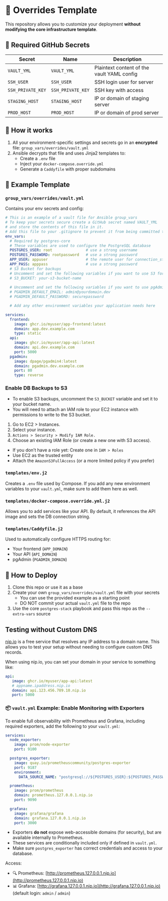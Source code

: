 # 🧩 Overrides Template

This repository allows you to customize your deployment **without modifying the core infrastructure template**.


## 🔑 Required GitHub Secrets

| Secret | Name	| Description|
|--------|--------|------------|
| `VAULT_YML` | `VAULT_YML` | Plaintext content of the vault YAML config |
| `SSH_USER` | `SSH_USER` | SSH login user for server |
| `SSH_PRIVATE_KEY` | `SSH_PRIVATE_KEY` | SSH key with access
| `STAGING_HOST` | `STAGING_HOST` | IP or domain of staging server |
| `PROD_HOST` | `PROD_HOST` | IP or domain of prod server |


## 🔧 How it works

1. All your environment-specific settings and secrets go in an **encrypted** file: `group_vars/overrides/vault.yml`
2. Ansible decrypts that file and uses Jinja2 templates to:
   - Create a `.env` file
   - Inject your `docker-compose.override.yml`
   - Generate a `Caddyfile` with proper subdomains

## 📁 Example Template

### `group_vars/overrides/vault.yml`

Contains your env secrets and config:

```yaml
# This is an example of a vault file for Ansible group_vars
# To keep your secrets secure create a GitHub secret named VAULT_YML
# and store the contents of this file in it.
# Add this file to your .gitignore to prevent it from being committed to your repository.
env_vars:
  # Required by postgres-core
  # These variables are used to configure the PostgreSQL database
  POSTGRES_USER: root               # use a strong username 
  POSTGRES_PASSWORD: rootpassword   # use a strong password
  APP_USER: appuser                 # the remote user for connection_string
  APP_PASS: apppass                 # use a strong password
  # S3 Bucket for backups
  # Uncomment and set the following variables if you want to use S3 for backups
  # S3_BUCKET: your-s3-bucket-name 
  
  # Uncomment and set the following variables if you want to use pgAdmin
  # PGADMIN_DEFAULT_EMAIL: admin@yourdomain.dev
  # PGADMIN_DEFAULT_PASSWORD: securepassword

  # Add any other environment variables your application needs here

services:
  frontend:
    image: ghcr.io/myuser/app-frontend:latest
    domain: app.dev.example.com
    type: static
  api:
    image: ghcr.io/myuser/app-api:latest
    domain: api.dev.example.com
    port: 5000
  pgadmin:
    image: dpage/pgadmin4:latest
    domain: pgadmin.dev.example.com
    port: 80
    type: reverse
```

### Enable DB Backups to S3
- To enable S3 backups, uncomment the `S3_BUCKET` variable and set it to your bucket name.
- You will need to attach an IAM role to your EC2 instance with permissions to write to the S3 bucket.

1. Go to EC2 > Instances.
2. Select your instance.
3. `Actions > Security > Modify IAM Role.`
4. Choose an existing IAM Role (or create a new one with S3 access).
  - If you don’t have a role yet: Create one in `IAM > Roles` 
  - Use EC2 as the trusted entity
  - Attach the `AmazonS3FullAccess` (or a more limited policy if you prefer)

### `templates/env.j2`

Creates a `.env` file used by Compose. If you add any new environment variables to your `vault.yml`, make sure to add them here as well.

### `templates/docker-compose.override.yml.j2`

Allows you to add services like your API. By default, it references the API image and sets the DB connection string.

### `templates/Caddyfile.j2`

Used to automatically configure HTTPS routing for:
- Your frontend (`APP_DOMAIN`)
- Your API (`API_DOMAIN`)
- pgAdmin (`PGADMIN_DOMAIN`)

## 🚀 How to Deploy

1. Clone this repo or use it as a base
2. Create your own `group_vars/overrides/vault.yml` file with your secrets
   - You can use the provided example as a starting point
   - DO NOT commit your actual `vault.yml` file to the repo
3. Use the core `postgres-stack` playbook and pass this repo as the `--extra-vars` source


## Testing without Custom DNS

[nip.io](https://nip.io/) is a free service that resolves any IP address to a domain name. This allows you to test your setup without needing to configure custom DNS records.

When using nip.io, you can set your domain in your service to something like:

```yaml
api:
   image: ghcr.io/myuser/app-api:latest
   # appname.ipaddress.nip.io
   domain: api.123.456.789.10.nip.io
   port: 5000
```


### 📦 `vault.yml` Example: Enable Monitoring with Exporters

To enable full observability with Prometheus and Grafana, including required exporters, add the following to your `vault.yml`:

```yaml
services:
  node_exporter:
    image: prom/node-exporter
    port: 9100

  postgres_exporter:
    image: quay.io/prometheuscommunity/postgres-exporter
    port: 9187
    environment:
      DATA_SOURCE_NAME: "postgresql://${POSTGRES_USER}:${POSTGRES_PASSWORD}@postgres:5432/${POSTGRES_DB}?sslmode=disable"

  prometheus:
    image: prom/prometheus
    domain: prometheus.127.0.0.1.nip.io
    port: 9090

  grafana:
    image: grafana/grafana
    domain: grafana.127.0.0.1.nip.io
    port: 3000
```

- Exporters **do not** expose web-accessible domains (for security), but are available internally to Prometheus.
- These services are conditionally included only if defined in `vault.yml`.
- Make sure `postgres_exporter` has correct credentials and access to your database.

Access:
- 🔍 Prometheus: [http://prometheus.127.0.0.1.nip.io](http://prometheus.127.0.0.1.nip.io)
- 📊 Grafana: [http://grafana.127.0.0.1.nip.io](http://grafana.127.0.0.1.nip.io) (default login: `admin` / `admin`)

